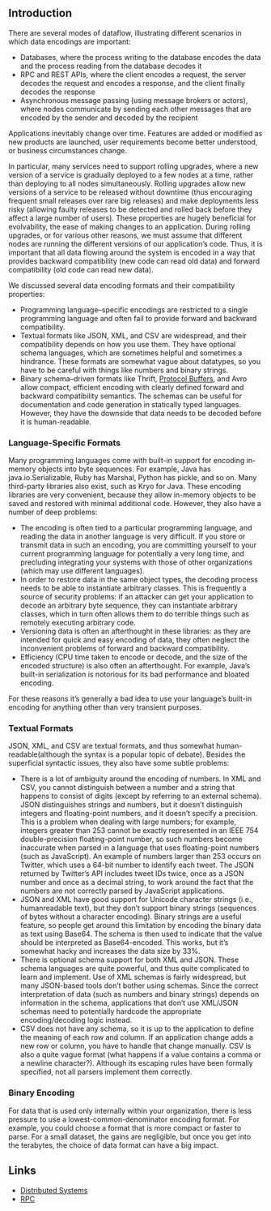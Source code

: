 ## Introduction

There are several modes of dataflow, illustrating different scenarios in which data encodings are important:

- Databases, where the process writing to the database encodes the data and the process reading from the database decodes it
- RPC and REST APIs, where the client encodes a request, the server decodes the request and encodes a response, and the client finally decodes the response
- Asynchronous message passing (using message brokers or actors), where nodes communicate by sending each other messages that are encoded by the sender and decoded by the recipient

Applications inevitably change over time.
Features are added or modified as new products are launched, user requirements become better understood, or business circumstances change.

In particular, many services need to support rolling upgrades, where a new version of a service is gradually deployed to a few nodes at a time, rather than deploying to all nodes simultaneously.
Rolling upgrades allow new versions of a service to be released without downtime (thus encouraging frequent small releases over rare big releases) and make deployments less risky
(allowing faulty releases to be detected and rolled back before they affect a large number of users).
These properties are hugely beneficial for evolvability, the ease of making changes to an application.
During rolling upgrades, or for various other reasons, we must assume that different nodes are running the different versions of our application’s code.
Thus, it is important that all data flowing around the system is encoded in a way that provides backward compatibility (new code can read old data) and forward compatibility (old code can read new data).

We discussed several data encoding formats and their compatibility properties:

- Programming language–specific encodings are restricted to a single programming language and often fail to provide forward and backward compatibility.
- Textual formats like JSON, XML, and CSV are widespread, and their compatibility depends on how you use them.
  They have optional schema languages, which are sometimes helpful and sometimes a hindrance.
  These formats are somewhat vague about datatypes, so you have to be careful with things like numbers and binary strings.
- Binary schema–driven formats like Thrift, [Protocol Buffers](/docs/CS/Distributed/RPC/ProtoBuf.md), and Avro allow compact, efficient encoding with clearly defined forward and backward compatibility semantics.
  The schemas can be useful for documentation and code generation in statically typed languages.
  However, they have the downside that data needs to be decoded before it is human-readable.




### Language-Specific Formats

Many programming languages come with built-in support for encoding in-memory objects into byte sequences. 
For example, Java has java.io.Serializable, Ruby has Marshal, Python has pickle, and so on. 
Many third-party libraries also exist, such as Kryo for Java.
These encoding libraries are very convenient, because they allow in-memory objects to be saved and restored with minimal additional code. 
However, they also have a number of deep problems:
- The encoding is often tied to a particular programming language, and reading the data in another language is very difficult. 
  If you store or transmit data in such an encoding, you are committing yourself to your current programming language for potentially a very long time, and precluding integrating your systems with those of other organizations (which may use different languages).
- In order to restore data in the same object types, the decoding process needs to be able to instantiate arbitrary classes. 
  This is frequently a source of security problems: if an attacker can get your application to decode an arbitrary byte sequence, they can instantiate arbitrary classes, which in turn often allows them to do terrible things such as remotely executing arbitrary code.
- Versioning data is often an afterthought in these libraries: as they are intended for quick and easy encoding of data, they often neglect the inconvenient problems of forward and backward compatibility.
- Efficiency (CPU time taken to encode or decode, and the size of the encoded structure) is also often an afterthought. 
  For example, Java’s built-in serialization is notorious for its bad performance and bloated encoding.
  
For these reasons it’s generally a bad idea to use your language’s built-in encoding for anything other than very transient purposes.

### Textual Formats

JSON, XML, and CSV are textual formats, and thus somewhat human-readable(although the syntax is a popular topic of debate).
Besides the superficial syntactic issues, they also have some subtle problems:

- There is a lot of ambiguity around the encoding of numbers.
  In XML and CSV, you cannot distinguish between a number and a string that happens to consist of digits (except by referring to an external schema).
  JSON distinguishes strings and numbers, but it doesn’t distinguish integers and floating-point numbers, and it doesn’t specify a precision.
  This is a problem when dealing with large numbers; for example, integers greater than 253 cannot be exactly represented in an IEEE 754 double-precision floating-point number, so such numbers become inaccurate when parsed in a language that uses floating-point numbers (such as JavaScript).
  An example of numbers larger than 253 occurs on Twitter, which uses a 64-bit number to identify each tweet.
  The JSON returned by Twitter’s API includes tweet IDs twice, once as a JSON number and once as a decimal string, to work around the fact that the numbers are not correctly parsed by JavaScript applications.
- JSON and XML have good support for Unicode character strings (i.e., humanreadable text), but they don’t support binary strings (sequences of bytes without a character encoding).
  Binary strings are a useful feature, so people get around this limitation by encoding the binary data as text using Base64.
  The schema is then used to indicate that the value should be interpreted as Base64-encoded.
  This works, but it’s somewhat hacky and increases the data size by 33%.
- There is optional schema support for both XML and JSON.
  These schema languages are quite powerful, and thus quite complicated to learn and implement.
  Use of XML schemas is fairly widespread, but many JSON-based tools don’t bother using schemas.
  Since the correct interpretation of data (such as numbers and binary strings) depends on information in the schema, applications that don’t use XML/JSON schemas need to potentially hardcode the appropriate encoding/decoding logic instead.
- CSV does not have any schema, so it is up to the application to define the meaning of each row and column.
  If an application change adds a new row or column, you have to handle that change manually.
  CSV is also a quite vague format (what happens if a value contains a comma or a newline character?).
  Although its escaping rules have been formally specified, not all parsers implement them correctly.


### Binary Encoding

For data that is used only internally within your organization, there is less pressure to use a lowest-common-denominator encoding format.
For example, you could choose a format that is more compact or faster to parse. 
For a small dataset, the gains are negligible, but once you get into the terabytes, the choice of data format can have a big impact.














## Links

- [Distributed Systems](/docs/CS/Distributed/Distributed_Systems.md)
- [RPC](/docs/CS/Distributed/RPC/RPC.md)